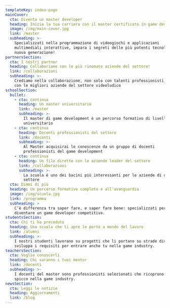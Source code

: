 ```yaml
---
templateKey: index-page
mainCover:
  cta: Diventa un master developer
  heading: Inizia la tua carriera con il master certificato in game development
  image: /img/main-cover.jpg
  link: /master
  subheading: >-
    Specializzati nella programmazione di videogiochi e applicazioni
    multimediali interattive, impara i segreti delle più potenti tecnologie di
    nuova generazione!
partnersSection:
  cta: I nostri partner
  heading: Collaboriamo con le più rinomate aziende del settore!
  link: /collaborazioni
  subheading: >-
    Crediamo nella collaborazione, non solo con talenti professionisti, ma anche
    con le migliori aziende del settore videoludico
schoolSection:
  bullet:
    - cta: continua
      heading: Un master universitario
      link: /master
      subheading: >-
        Il master di game development è un percorso formativo di livello
        universitario
    - cta: continua
      heading: Docenti professionisti del settore
      link: /docenti
      subheading: >-
        Al Master acquisirai le conoscenze da un gruppo di docenti
        professionisti del game development
    - cta: continua
      heading: Un filo diretto con le aziende leader del settore
      link: /collaborazioni
      subheading: >-
        La scuola è uno dei bacini più interessanti per le aziende di questo
        settore
  cta: Dimmi di più
  heading: Un percorso formativo completo e all'avanguardia
  image: /img/scuola.jpg
  link: /programma
  subheading: >
    C’è differenza tra saper fare, e saper fare bene: specializzati per
    diventare un game developer competitivo.
studentsSection:
  cta: Chi ti ha preceduto
  heading: Una scuola che ti apre le porte a mondo del lavoro
  link: /alumni
  subheading: >-
    I nostri studenti lavorano su progetti che li portano su strade diverse,
    sviluppa i requisiti per entrare anche tu nella game industry.
teachersSection:
  cta: Voglio conoscerli
  heading: Chi saranno i tuoi mentor
  link: /docenti
  subheading: >-
    I docenti del master sono professionisti selezionati che ricoprono ruoli di
    spicco nella game industry.
newsSection:
  cta: Leggi le notizie
  heading: Aggiornamenti
  link: /blog
---
```


